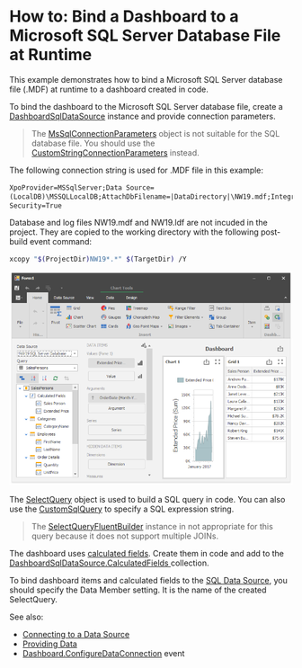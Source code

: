 # How to: Bind a Dashboard to a Microsoft SQL Server Database File at Runtime

This example demonstrates how to bind a Microsoft SQL Server database file (.MDF) at runtime to a dashboard created in code.

To bind the dashboard to the Microsoft SQL Server database file, create a [DashboardSqlDataSource](https://docs.devexpress.com/Dashboard/DevExpress.DashboardCommon.DashboardSqlDataSource) instance and provide connection parameters. 

> The [MsSqlConnectionParameters](https://docs.devexpress.com/CoreLibraries/DevExpress.DataAccess.ConnectionParameters.MsSqlConnectionParameters) object is not suitable for the SQL database file. You should use the [CustomStringConnectionParameters](https://docs.devexpress.com/CoreLibraries/DevExpress.DataAccess.ConnectionParameters.CustomStringConnectionParameters) instead.

The following connection string is used for .MDF file in this example:

```code
XpoProvider=MSSqlServer;Data Source=(LocalDB)\MSSQLLocalDB;AttachDbFilename=|DataDirectory|\NW19.mdf;Integrated Security=True
```

Database and log files NW19.mdf and NW19.ldf are not incuded in the project. They are copied to the working directory with the following post-build event command:

```sh
xcopy "$(ProjectDir)NW19*.*" $(TargetDir) /Y
```

![screenshot](/images/screenshot.png)

The [SelectQuery](https://docs.devexpress.com/CoreLibraries/DevExpress.DataAccess.Sql.SelectQuery) object is used to build a SQL query in code. You can also use the [CustomSqlQuery](https://docs.devexpress.com/CoreLibraries/DevExpress.DataAccess.Sql.CustomSqlQuery) to specify a SQL expression string.

> The [SelectQueryFluentBuilder](https://docs.devexpress.com/CoreLibraries/DevExpress.DataAccess.Sql.SelectQueryFluentBuilder) instance in not appropriate for this query because it does not support multiple JOINs.

The dashboard uses [calculated fields](https://docs.devexpress.com/Dashboard/16134). Create them in code and add to the [DashboardSqlDataSource.CalculatedFields ](https://docs.devexpress.com/Dashboard/DevExpress.DashboardCommon.DashboardSqlDataSource.CalculatedFields) collection.


To bind dashboard items and calculated fields to the [SQL Data Source](https://docs.devexpress.com/Dashboard/16151), you should specify the Data Member setting. It is the name of the created SelectQuery.

See also:

* [Connecting to a Data Source](https://docs.devexpress.com/Dashboard/116879)
* [Providing Data](https://docs.devexpress.com/Dashboard/12146)
* [Dashboard.ConfigureDataConnection](https://docs.devexpress.com/Dashboard/DevExpress.DashboardCommon.Dashboard.ConfigureDataConnection) event
